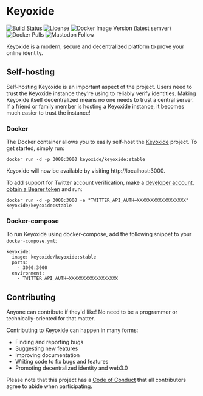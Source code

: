 # Keyoxide

[![Build Status](https://drone.keyoxide.org/api/badges/keyoxide/web/status.svg?branch=main)](https://drone.keyoxide.org/keyoxide/web)
![License](https://img.shields.io/badge/license-AGPL--v3-blue)
![Docker Image Version (latest semver)](https://img.shields.io/docker/v/keyoxide/keyoxide?sort=semver)
![Docker Pulls](https://img.shields.io/docker/pulls/keyoxide/keyoxide)
![Mastodon Follow](https://img.shields.io/mastodon/follow/247838?domain=https%3A%2F%2Ffosstodon.org&style=social)

[Keyoxide](https://keyoxide.org) is a modern, secure and decentralized platform to prove your online identity.



## Self-hosting

Self-hosting Keyoxide is an important aspect of the project. Users need to trust the Keyoxide instance they're using to reliably verify identities. Making Keyoxide itself decentralized means no one needs to trust a central server. If a friend or family member is hosting a Keyoxide instance, it becomes much easier to trust the instance!

### Docker

The Docker container allows you to easily self-host the [Keyoxide](https://keyoxide.org) project. To get started, simply run:

`docker run -d -p 3000:3000 keyoxide/keyoxide:stable`

Keyoxide will now be available by visiting http://localhost:3000.

To add support for Twitter account verification, make a [developer account](https://developer.twitter.com/en), [obtain a Bearer token](https://developer.twitter.com/en/docs/basics/authentication/oauth-2-0) and run:

`docker run -d -p 3000:3000 -e "TWITTER_API_AUTH=XXXXXXXXXXXXXXXXXX" keyoxide/keyoxide:stable`

### Docker-compose

To run Keyoxide using docker-compose, add the following snippet to your `docker-compose.yml`:

```
keyoxide:
  image: keyoxide/keyoxide:stable
  ports:
    - 3000:3000
  environment:
    - TWITTER_API_AUTH=XXXXXXXXXXXXXXXXXX
```

## Contributing

Anyone can contribute if they'd like! No need to be a programmer or technically-oriented for that matter.

Contributing to Keyoxide can happen in many forms:

- Finding and reporting bugs
- Suggesting new features
- Improving documentation
- Writing code to fix bugs and features
- Promoting decentralized identity and web3.0

Please note that this project has a [Code of Conduct](https://codeberg.org/keyoxide/web/src/branch/main/CODE_OF_CONDUCT.md) that all contributors agree to abide when participating.
